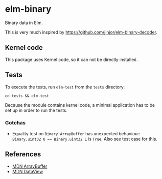 # elm-binary

Binary data in Elm.

This is very much inspired by https://github.com/jinjor/elm-binary-decoder.

## Kernel code

This package uses Kernel code, so it can not be directly installed.

## Tests

To execute the tests, run `elm-test` from the `tests` directory:

    cd tests && elm-test

Because the module contains kernel code, a minimal application has to be set up in order to run the tests.

### Gotchas

-   Equality test on `Binary.ArrayBuffer` has unexpected behaviour: `Binary.uint32 0 == Binary.uint32 1` is `True`. Also see test case for this.

## References

-   [MDN ArrayBuffer](https://developer.mozilla.org/en-US/docs/Web/JavaScript/Reference/Global_Objects/ArrayBuffer)
-   [MDN DataView](https://developer.mozilla.org/en-US/docs/Web/JavaScript/Reference/Global_Objects/DataView)

